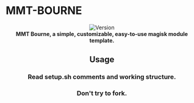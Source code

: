 # MMT-BOURNE

<div align="center">
  <!-- Version -->
    <img src="https://img.shields.io/badge/Version-v1.1-yellow.svg?longCache=true&style=popout-square"
      alt="Version" />

<div align="center">
  <strong>MMT Bourne, a simple, customizable, easy-to-use magisk module template.
</div>

## Usage
### Read setup.sh comments and working structure.
### Don't try to fork.
